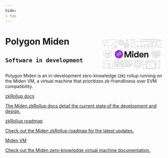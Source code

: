 ```yaml
---
hide:
- toc
---
```


<style>
   .git-revision-date-localized-plugin, .md-source-file, .md-content__button.md-icon {
      display: none;
   }
</style>

<div class="section-wrapper product-section-head">
      <div class="hero-image"><img src="../img/miden/miden.svg" loading="lazy" class="hero-image" style="width: 40%; float: right;"></div>
   <div class="hero-left">
      <h1 class="hero-heading">Polygon Miden</h1>
      <h2><code>Software in development</code></h2>
      <h2></h2>
      <p class="hero-subtext">Polygon Miden is an in-development zero-knowledge (zk) rollup running on the Miden VM, a virtual machine that prioritizes zk-friendliness over EVM compatibility.</p>
   </div>
</div>

<div class="grid-container">
   <div class="grid-item">
      <a href="./introduction/">
         <div class="product-list-item-header">
            <div class="feature-card-heading">zkRollup docs</div>
         </div>
         <p class="feature-paragraph">The Miden zkRollup docs detail the current state of the development and design.</p>
      </a>
   </div>
   <div class="grid-item">
      <a href="./roadmap">
         <div class="product-list-item-header">
            <div class="feature-card-heading">zkRollup roadmap</div>
         </div>
         <p class="feature-paragraph">Check out the Miden zkRollup roadmap for the latest updates.</p>
      </a>
   </div>
   <div class="grid-item">
      <a href="./vm/intro/">
         <div class="product-list-item-header">
            <div class="feature-card-heading">Miden VM</div>
         </div>
         <p class="feature-paragraph">Check out the Miden zero-knowledge virtual machine documentation.</p>
      </a>
   </div>
</div>
</div>